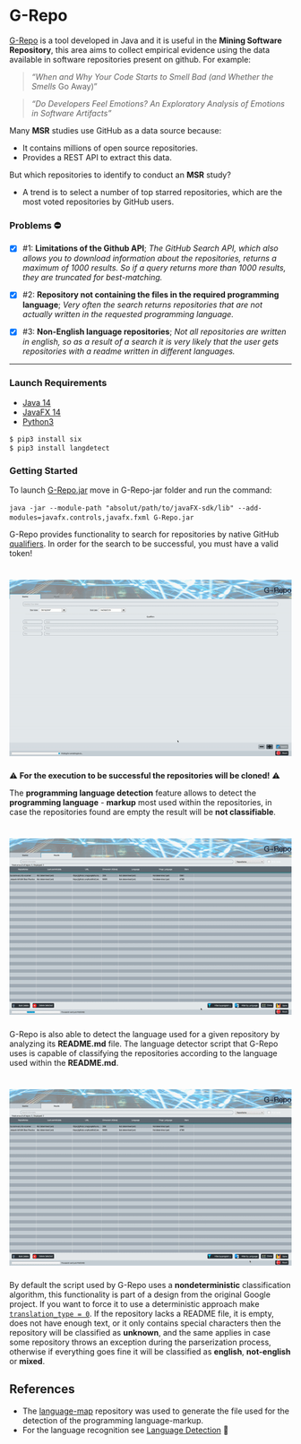# G-Repo

[G-Repo](https://sites.google.com/view/g-repo/home-page) is a tool developed in Java and it is useful in the **Mining Software Repository**, this area aims to collect empirical evidence using the data available in software repositories present on github. For example:

> *“When and Why Your Code Starts to Smell Bad (and Whether the Smells*
Go Away)”

> *“Do Developers Feel Emotions? An Exploratory Analysis of Emotions in Software Artifacts”*

Many **MSR** studies use GitHub as a data source because:

* It contains millions of open source repositories.
* Provides a REST API to extract this data.

But which repositories to identify to conduct an **MSR** study?

* A trend is to select a number of top starred repositories, which are the most voted repositories by GitHub users.

### Problems :no_entry:
- [x] #1:  **Limitations of the Github API**; *The GitHub Search API, which also allows you to download information about the repositories, returns a maximum of 1000 results. So if a query returns more than 1000 results, they are truncated for best-matching.*

- [x] #2: **Repository not containing the files in the required programming language**; *Very often the search returns repositories that are not actually written in the requested programming language.*

- [x] #3: **Non-English language repositories**; *Not all repositories are written in english, so as a result of a search it is very likely that the user gets repositories with a readme written in different languages.*
___

### Launch Requirements
* [Java 14](https://www.oracle.com/java/technologies/javase-downloads.html)
* [JavaFX 14](https://gluonhq.com/products/javafx/)
* [Python3](https://www.python.org)
```
$ pip3 install six
$ pip3 install langdetect
```

### Getting Started

To launch [G-Repo.jar](G-Repo-jar/) move in G-Repo-jar folder and run the command:

`java -jar --module-path "absolut/path/to/javaFX-sdk/lib" --add-modules=javafx.controls,javafx.fxml G-Repo.jar`

G-Repo provides functionality to search for repositories by native GitHub [qualifiers](https://docs.github.com/en/github/searching-for-information-on-github/searching-for-repositories).
In order for the search to be successful, you must have a valid token!

![](demos/search_demo.gif)
======

:warning: **For the execution to be successful the repositories will be cloned!** :warning:

The **programming language detection** feature allows to detect the **programming language** - **markup** most used within the repositories, in case the repositories found are empty the result will be **not classifiable**.

![](demos/programming_language_detection_demo.gif)
======

G-Repo is also able to detect the language used for a given repository by analyzing its **README.md** file.
The language detector script that G-Repo uses is capable of classifying the repositories according to the language used within the **README.md**.

![](demos/language_detection_demo.gif)
======

By default the script used by G-Repo uses a **nondeterministic** classification algorithm, this functionality is part of a design from the original Google project. If you want to force it to use a deterministic approach  make [`translation_type = 0`](https://github.com/anasmounsif/Language_Detection/blob/master/config.ini#L8).
If the repository lacks a README file, it is empty, does not have enough text, or it only contains special characters then the repository will be classified as **unknown**, and the same applies in case some repository throws an exception during the parserization process, otherwise if everything goes fine it will be classified as **english**, **not-english** or **mixed**.


## References
* The [language-map](https://github.com/blakeembrey/language-map) repository was used to generate the file used for the detection of the programming language-markup.
* For the language recognition see [Language Detection](https://github.com/anasmounsif/Language_Detection) :rocket:
